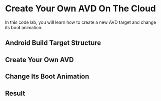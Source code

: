 # Create Your Own AVD On The Cloud
In this code lab, you will learn how to create a new AVD target and change its
boot animation.

## Android Build Target Structure
## Create Your Own AVD
## Change Its Boot Animation
## Result
